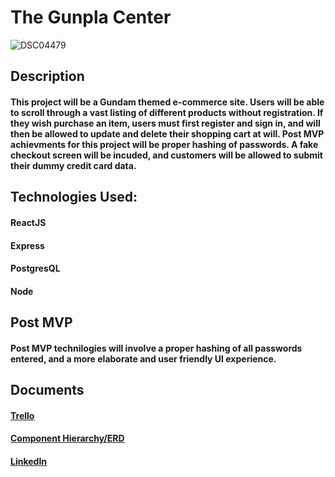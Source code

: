 # The Gunpla Center

![DSC04479](https://user-images.githubusercontent.com/107432846/188005116-e7879c5e-8250-4267-8a81-f36e043eddca.jpeg)

## Description
#### This project will be a Gundam themed e-commerce site. Users will be able to scroll through a vast listing of different products without registration. If they wish purchase an item, users must first register and sign in, and will then be allowed to update and delete their shopping cart at will. Post MVP achievments for this project will be proper hashing of passwords. A fake checkout screen will be incuded, and customers will be allowed to submit their dummy credit card data.

## Technologies Used:
#### ReactJS
#### Express
#### PostgresQL
#### Node

## Post MVP
#### Post MVP technilogies will involve a proper hashing of all passwords entered, and a more elaborate and user friendly UI experience.

## Documents
#### [Trello](https://trello.com/b/SqBBwzMD/e-commerce)
#### [Component Hierarchy/ERD](https://app.diagrams.net/#G12hcN5qcZYvDuS9x2pCE8Wv__OCad-FMH)
#### [LinkedIn](https://www.linkedin.com/in/richardjremley/)



